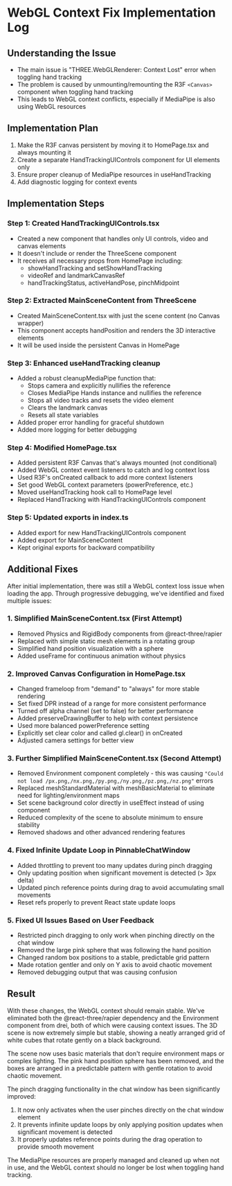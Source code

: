 # WebGL Context Fix Implementation Log

## Understanding the Issue
- The main issue is "THREE.WebGLRenderer: Context Lost" error when toggling hand tracking
- The problem is caused by unmounting/remounting the R3F `<Canvas>` component when toggling hand tracking
- This leads to WebGL context conflicts, especially if MediaPipe is also using WebGL resources

## Implementation Plan
1. Make the R3F canvas persistent by moving it to HomePage.tsx and always mounting it
2. Create a separate HandTrackingUIControls component for UI elements only
3. Ensure proper cleanup of MediaPipe resources in useHandTracking
4. Add diagnostic logging for context events

## Implementation Steps

### Step 1: Created HandTrackingUIControls.tsx
- Created a new component that handles only UI controls, video and canvas elements
- It doesn't include or render the ThreeScene component
- It receives all necessary props from HomePage including:
  - showHandTracking and setShowHandTracking
  - videoRef and landmarkCanvasRef
  - handTrackingStatus, activeHandPose, pinchMidpoint

### Step 2: Extracted MainSceneContent from ThreeScene
- Created MainSceneContent.tsx with just the scene content (no Canvas wrapper)
- This component accepts handPosition and renders the 3D interactive elements
- It will be used inside the persistent Canvas in HomePage

### Step 3: Enhanced useHandTracking cleanup
- Added a robust cleanupMediaPipe function that:
  - Stops camera and explicitly nullifies the reference
  - Closes MediaPipe Hands instance and nullifies the reference
  - Stops all video tracks and resets the video element
  - Clears the landmark canvas
  - Resets all state variables
- Added proper error handling for graceful shutdown
- Added more logging for better debugging

### Step 4: Modified HomePage.tsx
- Added persistent R3F Canvas that's always mounted (not conditional)
- Added WebGL context event listeners to catch and log context loss
- Used R3F's onCreated callback to add more context listeners
- Set good WebGL context parameters (powerPreference, etc.)
- Moved useHandTracking hook call to HomePage level
- Replaced HandTracking with HandTrackingUIControls component

### Step 5: Updated exports in index.ts
- Added export for new HandTrackingUIControls component
- Added export for MainSceneContent
- Kept original exports for backward compatibility

## Additional Fixes

After initial implementation, there was still a WebGL context loss issue when loading the app. Through progressive debugging, we've identified and fixed multiple issues:

### 1. Simplified MainSceneContent.tsx (First Attempt)
- Removed Physics and RigidBody components from @react-three/rapier
- Replaced with simple static mesh elements in a rotating group
- Simplified hand position visualization with a sphere
- Added useFrame for continuous animation without physics

### 2. Improved Canvas Configuration in HomePage.tsx
- Changed frameloop from "demand" to "always" for more stable rendering
- Set fixed DPR instead of a range for more consistent performance
- Turned off alpha channel (set to false) for better performance
- Added preserveDrawingBuffer to help with context persistence
- Used more balanced powerPreference setting
- Explicitly set clear color and called gl.clear() in onCreated
- Adjusted camera settings for better view

### 3. Further Simplified MainSceneContent.tsx (Second Attempt)
- Removed Environment component completely - this was causing `"Could not load /px.png,/nx.png,/py.png,/ny.png,/pz.png,/nz.png"` errors
- Replaced meshStandardMaterial with meshBasicMaterial to eliminate need for lighting/environment maps
- Set scene background color directly in useEffect instead of using <color> component
- Reduced complexity of the scene to absolute minimum to ensure stability
- Removed shadows and other advanced rendering features

### 4. Fixed Infinite Update Loop in PinnableChatWindow
- Added throttling to prevent too many updates during pinch dragging
- Only updating position when significant movement is detected (> 3px delta)
- Updated pinch reference points during drag to avoid accumulating small movements
- Reset refs properly to prevent React state update loops

### 5. Fixed UI Issues Based on User Feedback
- Restricted pinch dragging to only work when pinching directly on the chat window
- Removed the large pink sphere that was following the hand position
- Changed random box positions to a stable, predictable grid pattern
- Made rotation gentler and only on Y axis to avoid chaotic movement
- Removed debugging output that was causing confusion

## Result
With these changes, the WebGL context should remain stable. We've eliminated both the @react-three/rapier dependency and the Environment component from drei, both of which were causing context issues. The 3D scene is now extremely simple but stable, showing a neatly arranged grid of white cubes that rotate gently on a black background. 

The scene now uses basic materials that don't require environment maps or complex lighting. The pink hand position sphere has been removed, and the boxes are arranged in a predictable pattern with gentle rotation to avoid chaotic movement.

The pinch dragging functionality in the chat window has been significantly improved:
1. It now only activates when the user pinches directly on the chat window element
2. It prevents infinite update loops by only applying position updates when significant movement is detected
3. It properly updates reference points during the drag operation to provide smooth movement

The MediaPipe resources are properly managed and cleaned up when not in use, and the WebGL context should no longer be lost when toggling hand tracking.